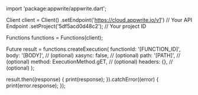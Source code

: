 import 'package:appwrite/appwrite.dart';

Client client = Client()
  .setEndpoint('https://cloud.appwrite.io/v1') // Your API Endpoint
  .setProject('5df5acd0d48c2'); // Your project ID

Functions functions = Functions(client);

Future result = functions.createExecution(
  functionId: '[FUNCTION_ID]',
  body: '[BODY]', // (optional)
  xasync: false, // (optional)
  path: '[PATH]', // (optional)
  method: ExecutionMethod.gET, // (optional)
  headers: {}, // (optional)
);

result.then((response) {
  print(response);
}).catchError((error) {
  print(error.response);
});

